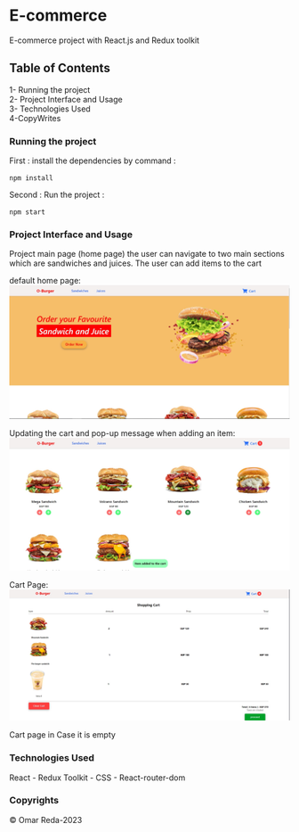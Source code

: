 # E-commerce

E-commerce project with React.js and Redux toolkit

## Table of Contents

1- Running the project  
2- Project Interface and Usage  
3- Technologies Used  
4-CopyWrites

### Running the project

First : install the dependencies by command :

```
npm install
```

Second : Run the project :

```
npm start
```

### Project Interface and Usage

Project main page (home page) the user can navigate to two main sections which are sandwiches and juices.
The user can add items to the cart

default home page:
![homePage](./public/1.jpg)

Updating the cart and pop-up message when adding an item:
![UpdatingCart](./public/2.jpg)

Cart Page:
![UpdatingCart](./public/3.jpg)

Cart page in Case it is empty

### Technologies Used

React - Redux Toolkit - CSS - React-router-dom

### Copyrights

&copy; Omar Reda-2023
